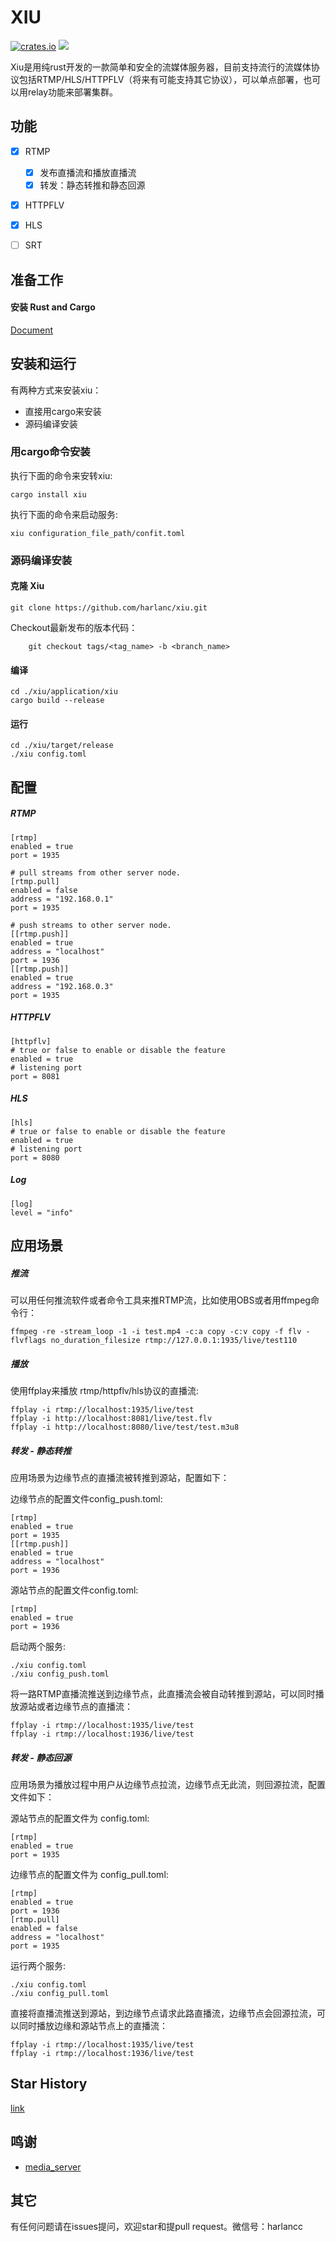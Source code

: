 # XIU


[![crates.io](https://img.shields.io/crates/v/xiu.svg)](https://crates.io/crates/xiu)
[![](https://app.travis-ci.com/harlanc/xiu.svg?branch=master)](https://app.travis-ci.com/github/harlanc/xiu)


Xiu是用纯rust开发的一款简单和安全的流媒体服务器，目前支持流行的流媒体协议包括RTMP/HLS/HTTPFLV（将来有可能支持其它协议），可以单点部署，也可以用relay功能来部署集群。

## 功能

- [x] RTMP
  - [x] 发布直播流和播放直播流
  - [x] 转发：静态转推和静态回源
- [x] HTTPFLV
- [x] HLS
- [ ] SRT


## 准备工作
#### 安装 Rust and Cargo


[Document](https://doc.rust-lang.org/cargo/getting-started/installation.html)

## 安装和运行

有两种方式来安装xiu：
 
 - 直接用cargo来安装
 - 源码编译安装


### 用cargo命令安装

执行下面的命令来安转xiu:

    cargo install xiu
    
执行下面的命令来启动服务:

    xiu configuration_file_path/confit.toml
    
### 源码编译安装

#### 克隆 Xiu

    git clone https://github.com/harlanc/xiu.git
 Checkout最新发布的版本代码：
 
        git checkout tags/<tag_name> -b <branch_name>
    

    
#### 编译

    cd ./xiu/application/xiu
    cargo build --release
#### 运行

    cd ./xiu/target/release
    ./xiu config.toml
    
## 配置

##### RTMP
    [rtmp]
    enabled = true
    port = 1935

    # pull streams from other server node.
    [rtmp.pull]
    enabled = false
    address = "192.168.0.1"
    port = 1935

    # push streams to other server node.
    [[rtmp.push]]
    enabled = true
    address = "localhost"
    port = 1936
    [[rtmp.push]]
    enabled = true
    address = "192.168.0.3"
    port = 1935
    
##### HTTPFLV

    [httpflv]
    # true or false to enable or disable the feature
    enabled = true
    # listening port
    port = 8081

##### HLS
    [hls]
    # true or false to enable or disable the feature
    enabled = true
    # listening port
    port = 8080

##### Log

    [log]
    level = "info"

    

    
## 应用场景

##### 推流

可以用任何推流软件或者命令工具来推RTMP流，比如使用OBS或者用ffmpeg命令行：

    ffmpeg -re -stream_loop -1 -i test.mp4 -c:a copy -c:v copy -f flv -flvflags no_duration_filesize rtmp://127.0.0.1:1935/live/test110


##### 播放

使用ffplay来播放 rtmp/httpflv/hls协议的直播流:

    ffplay -i rtmp://localhost:1935/live/test
    ffplay -i http://localhost:8081/live/test.flv
    ffplay -i http://localhost:8080/live/test/test.m3u8
    
##### 转发 - 静态转推

应用场景为边缘节点的直播流被转推到源站，配置如下：

边缘节点的配置文件config_push.toml:

    [rtmp]
    enabled = true
    port = 1935
    [[rtmp.push]]
    enabled = true
    address = "localhost"
    port = 1936
    
源站节点的配置文件config.toml:

    [rtmp]
    enabled = true
    port = 1936

启动两个服务:

    ./xiu config.toml
    ./xiu config_push.toml

将一路RTMP直播流推送到边缘节点，此直播流会被自动转推到源站，可以同时播放源站或者边缘节点的直播流：

    ffplay -i rtmp://localhost:1935/live/test
    ffplay -i rtmp://localhost:1936/live/test


    
##### 转发 - 静态回源

应用场景为播放过程中用户从边缘节点拉流，边缘节点无此流，则回源拉流，配置文件如下：

源站节点的配置文件为 config.toml:

    [rtmp]
    enabled = true
    port = 1935

 
边缘节点的配置文件为 config_pull.toml:

    [rtmp]
    enabled = true
    port = 1936
    [rtmp.pull]
    enabled = false
    address = "localhost"
    port = 1935

运行两个服务:

    ./xiu config.toml
    ./xiu config_pull.toml
    
直接将直播流推送到源站，到边缘节点请求此路直播流，边缘节点会回源拉流，可以同时播放边缘和源站节点上的直播流：

    ffplay -i rtmp://localhost:1935/live/test
    ffplay -i rtmp://localhost:1936/live/test
    
## Star History

[link](https://star-history.t9t.io/#harlanc/xiu)

## 鸣谢

 - [media_server](https://github.com/ireader/media-server.git)

## 其它

有任何问题请在issues提问，欢迎star和提pull request。微信号：harlancc
 
